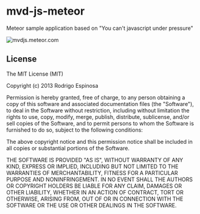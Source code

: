 mvd-js-meteor
=============

Meteor sample application based on "You can't javascript under pressure"

![mvdjs.meteor.com](https://dl.dropboxusercontent.com/u/73676286/GitHub/mvd-js-meteor-readme-example.gif)


License
-------

The MIT License (MIT)

Copyright (c) 2013 Rodrigo Espinosa

Permission is hereby granted, free of charge, to any person obtaining a copy of
this software and associated documentation files (the "Software"), to deal in
the Software without restriction, including without limitation the rights to
use, copy, modify, merge, publish, distribute, sublicense, and/or sell copies of
the Software, and to permit persons to whom the Software is furnished to do so,
subject to the following conditions:

The above copyright notice and this permission notice shall be included in all
copies or substantial portions of the Software.

THE SOFTWARE IS PROVIDED "AS IS", WITHOUT WARRANTY OF ANY KIND, EXPRESS OR
IMPLIED, INCLUDING BUT NOT LIMITED TO THE WARRANTIES OF MERCHANTABILITY, FITNESS
FOR A PARTICULAR PURPOSE AND NONINFRINGEMENT. IN NO EVENT SHALL THE AUTHORS OR
COPYRIGHT HOLDERS BE LIABLE FOR ANY CLAIM, DAMAGES OR OTHER LIABILITY, WHETHER
IN AN ACTION OF CONTRACT, TORT OR OTHERWISE, ARISING FROM, OUT OF OR IN
CONNECTION WITH THE SOFTWARE OR THE USE OR OTHER DEALINGS IN THE SOFTWARE.
